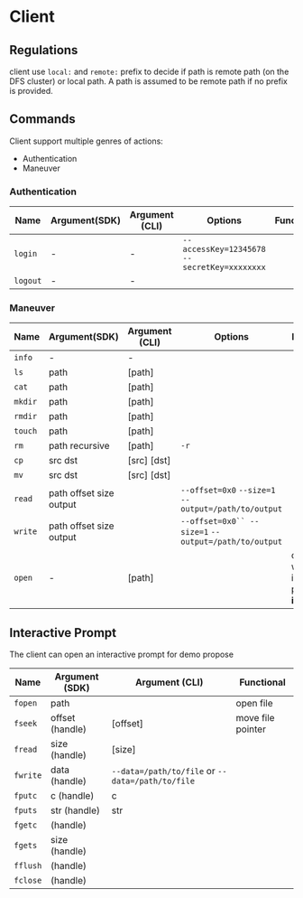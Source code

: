 # Client


##  Regulations

client use `local:` and `remote:` prefix to decide if path is remote path (on the DFS cluster) or local path. A path is assumed to be remote path if no prefix is provided.

##  Commands

Client support multiple genres of actions:

- Authentication
- Maneuver

### Authentication

| Name     | Argument(SDK)           | Argument (CLI)  | Options                                              | Functional                                             |
|----------|-------------------------|-----------------|------------------------------------------------------|--------------------------------------------------------|
| `login`  | -                       | -               | `--accessKey=12345678` `--secretKey=xxxxxxxx`        |                                                        |
| `logout` | -                       | -               |                                                      |                                                        |

### Maneuver

| Name     | Argument(SDK)           | Argument (CLI)  | Options                                              | Functional                                             |
|----------|-------------------------|-----------------|------------------------------------------------------|--------------------------------------------------------|
| `info`   | -                       | -               |                                                      |                                                        |
| `ls`     | path                    | \[path\]        |                                                      |                                                        |
| `cat`    | path                    | \[path\]        |                                                      |                                                        |
| `mkdir`  | path                    | \[path\]        |                                                      |                                                        |
| `rmdir`  | path                    | \[path\]        |                                                      |                                                        |
| `touch`  | path                    | \[path\]        |                                                      |                                                        |
| `rm`     | path recursive          | \[path\]        | `-r`                                                 |                                                        |
| `cp`     | src dst                 | \[src\] \[dst\] |                                                      |                                                        |
| `mv`     | src dst                 | \[src\] \[dst\] |                                                      |                                                        |
| `read`   | path offset size output |                 | `--offset=0x0` `--size=1` `--output=/path/to/output` |                                                        |
| `write`  | path offset size output |                 | `--offset=0x0`` --size=1` `--output=/path/to/output` |                                                        |
| `open`   | -                       | \[path\]        |                                                      | open a file with an interactive prompt **interactive** |

## Interactive Prompt

The client can open an interactive prompt for demo propose

| Name      | Argument (SDK)  | Argument (CLI)                                   | Functional        |
|-----------|-----------------|--------------------------------------------------|-------------------|
| `fopen`   | path            |                                                  | open file         |
| `fseek`   | offset (handle) | \[offset\]                                       | move file pointer |
| `fread`   | size (handle)   | \[size\]                                         |                   |
| `fwrite`  | data (handle)   | `--data=/path/to/file` or `--data=/path/to/file` |                   | 
| `fputc`   | c (handle)      | c                                                |                   |   
| `fputs`   | str (handle)    | str                                              |                   |   
| `fgetc`   | (handle)        |                                                  |                   |   
| `fgets`   | size (handle)   |                                                  |                   |     
| `fflush`  | (handle)        |                                                  |                   | 
| `fclose`  | (handle)        |                                                  |                   |  










